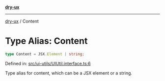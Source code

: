 [**dry-ux**](../README.md)

***

[dry-ux](../README.md) / Content

# Type Alias: Content

```ts
type Content = JSX.Element | string;
```

Defined in: [src/ui-utils/UIUtil.interface.ts:6](https://github.com/navedr/dry-ux/blob/709faf84d0a46bbe07884742afd585685ac19a7a/src/ui-utils/UIUtil.interface.ts#L6)

Type alias for content, which can be a JSX element or a string.
